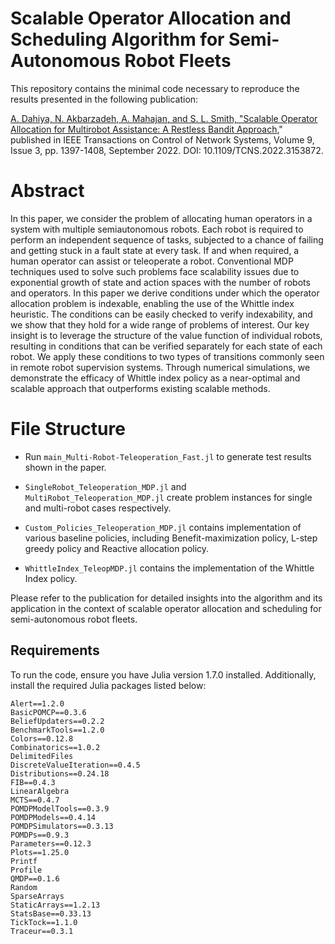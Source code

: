 # Scalable Operator Allocation and Scheduling Algorithm for Semi-Autonomous Robot Fleets

This repository contains the minimal code necessary to reproduce the results presented in the following publication:

[A. Dahiya, N. Akbarzadeh, A. Mahajan, and S. L. Smith, "Scalable Operator Allocation for Multirobot Assistance: A Restless Bandit Approach](https://ieeexplore.ieee.org/abstract/document/9721692)," published in IEEE Transactions on Control of Network Systems, Volume 9, Issue 3, pp. 1397-1408, September 2022. DOI: 10.1109/TCNS.2022.3153872.

# Abstract
In this paper, we consider the problem of allocating human operators in a system with multiple semiautonomous robots. Each robot is required to perform an independent sequence of tasks, subjected to a chance of failing and getting stuck in a fault state at every task. If and when required, a human operator can assist or teleoperate a robot. Conventional MDP techniques used to solve such problems face scalability issues due to exponential growth of state and action spaces with the number of robots and operators. In this paper we derive conditions under which the operator allocation problem is indexable, enabling the use of the Whittle index heuristic. The conditions can be easily checked to verify indexability, and we show that they hold for a wide range of problems of interest. Our key insight is to leverage the structure of the value function of individual robots, resulting in conditions that can be verified separately for each state of each robot. We apply these conditions to two types of transitions commonly seen in remote robot supervision systems. Through numerical simulations, we demonstrate the efficacy of Whittle index policy as a near-optimal and scalable approach that outperforms existing scalable methods.

# File Structure

- Run `main_Multi-Robot-Teleoperation_Fast.jl` to generate test results shown in the paper.

- `SingleRobot_Teleoperation_MDP.jl` and `MultiRobot_Teleoperation_MDP.jl` create problem instances for single and multi-robot cases respectively.

- `Custom_Policies_Teleoperation_MDP.jl` contains implementation of various baseline policies, including Benefit-maximization policy, L-step greedy policy and Reactive allocation policy.

- `WhittleIndex_TeleopMDP.jl` contains the implementation of the Whittle Index policy.

Please refer to the publication for detailed insights into the algorithm and its application in the context of scalable operator allocation and scheduling for semi-autonomous robot fleets.

## Requirements

To run the code, ensure you have Julia version 1.7.0 installed. Additionally, install the required Julia packages listed below:

```plaintext
Alert==1.2.0
BasicPOMCP==0.3.6
BeliefUpdaters==0.2.2
BenchmarkTools==1.2.0
Colors==0.12.8
Combinatorics==1.0.2
DelimitedFiles
DiscreteValueIteration==0.4.5
Distributions==0.24.18
FIB==0.4.3
LinearAlgebra
MCTS==0.4.7
POMDPModelTools==0.3.9
POMDPModels==0.4.14
POMDPSimulators==0.3.13
POMDPs==0.9.3
Parameters==0.12.3
Plots==1.25.0
Printf
Profile
QMDP==0.1.6
Random
SparseArrays
StaticArrays==1.2.13
StatsBase==0.33.13
TickTock==1.1.0
Traceur==0.3.1
```
